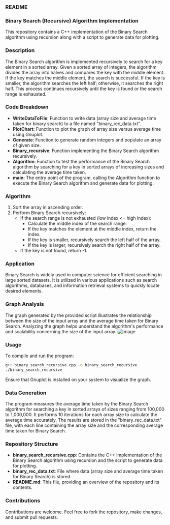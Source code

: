 ### README

### Binary Search (Recursive) Algorithm Implementation

This repository contains a C++ implementation of the Binary Search algorithm using recursion along with a script to generate data for plotting.

### Description

The Binary Search algorithm is implemented recursively to search for a key element in a sorted array. Given a sorted array of integers, the algorithm divides the array into halves and compares the key with the middle element. If the key matches the middle element, the search is successful. If the key is smaller, the algorithm searches the left half; otherwise, it searches the right half. This process continues recursively until the key is found or the search range is exhausted.

### Code Breakdown

- **WriteDataToFile**: Function to write data (array size and average time taken for binary search) to a file named "binary_rec_data.txt".
- **PlotChart**: Function to plot the graph of array size versus average time using Gnuplot.
- **Generate**: Function to generate random integers and populate an array of given size.
- **Binary_recursive**: Function implementing the Binary Search algorithm recursively.
- **Algorithm**: Function to test the performance of the Binary Search algorithm by searching for a key in sorted arrays of increasing sizes and calculating the average time taken.
- **main**: The entry point of the program, calling the Algorithm function to execute the Binary Search algorithm and generate data for plotting.

### Algorithm

1. Sort the array in ascending order.
2. Perform Binary Search recursively:
   - If the search range is not exhausted (low index <= high index):
     - Calculate the middle index of the search range.
     - If the key matches the element at the middle index, return the index.
     - If the key is smaller, recursively search the left half of the array.
     - If the key is larger, recursively search the right half of the array.
   - If the key is not found, return -1.

### Application

Binary Search is widely used in computer science for efficient searching in large sorted datasets. It is utilized in various applications such as search algorithms, databases, and information retrieval systems to quickly locate desired elements.

### Graph Analysis

The graph generated by the provided script illustrates the relationship between the size of the input array and the average time taken for Binary Search. Analyzing the graph helps understand the algorithm's performance and scalability concerning the size of the input array.
![image](https://github.com/ayushMishra464/Design-and-Analysis-of-Algorithms/assets/158063230/dfb70ee5-17f0-449a-97e3-fb3e21849661)

### Usage

To compile and run the program:
```bash
g++ binary_search_recursive.cpp -o binary_search_recursive
./binary_search_recursive
```
Ensure that Gnuplot is installed on your system to visualize the graph.

### Data Generation

The program measures the average time taken by the Binary Search algorithm for searching a key in sorted arrays of sizes ranging from 100,000 to 1,000,000. It performs 10 iterations for each array size to calculate the average time accurately. The results are stored in the "binary_rec_data.txt" file, with each line containing the array size and the corresponding average time taken for Binary Search.

### Repository Structure

- **binary_search_recursive.cpp**: Contains the C++ implementation of the Binary Search algorithm using recursion and the script to generate data for plotting.
- **binary_rec_data.txt**: File where data (array size and average time taken for Binary Search) is stored.
- **README.md**: This file, providing an overview of the repository and its contents.

### Contributions

Contributions are welcome. Feel free to fork the repository, make changes, and submit pull requests.
